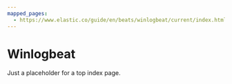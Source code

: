 ```yaml
---
mapped_pages:
  - https://www.elastic.co/guide/en/beats/winlogbeat/current/index.html
---
```


# Winlogbeat

Just a placeholder for a top index page.
